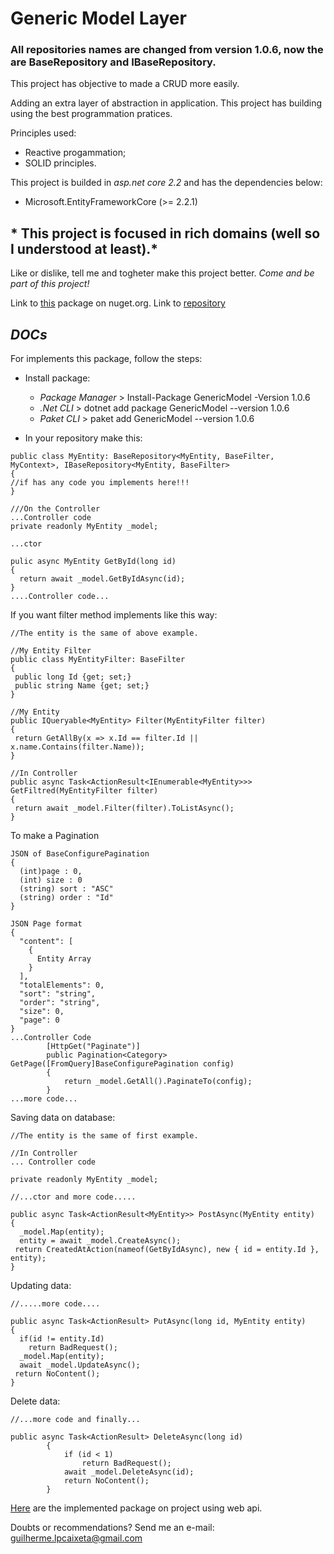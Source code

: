# Generic Model Layer

### All repositories names are changed from version 1.0.6, now the are BaseRepository and IBaseRepository.

This project has objective to made a CRUD more easily. 

Adding an extra layer of abstraction in application.
This project has building using the best programmation pratices.

Principles used:
* Reactive progammation;
* SOLID principles. 

This project is builded in *asp.net core 2.2* and has the dependencies below:
 * Microsoft.EntityFrameworkCore (>= 2.2.1)

## * This project is focused in rich domains (well so I understood at least).*

Like or dislike, tell me and togheter make this project better.
*Come and be part of this project!*

Link to [this](https://www.nuget.org/packages/GenericModel/1.0.6) package on nuget.org.
Link to [repository](https://github.com/guilhermecaixeta/GenericModelLayer) 

## *DOCs*

For implements this package, follow the steps:

- Install package:
  * *Package Manager* > Install-Package GenericModel -Version 1.0.6
  * *.Net CLI* > dotnet add package GenericModel --version 1.0.6
  * *Paket CLI* > paket add GenericModel --version 1.0.6
  
- In your repository make this:
  
```
public class MyEntity: BaseRepository<MyEntity, BaseFilter, MyContext>, IBaseRepository<MyEntity, BaseFilter>
{
//if has any code you implements here!!!
}

///On the Controller
...Controller code
private readonly MyEntity _model;

...ctor

pulic async MyEntity GetById(long id)
{
  return await _model.GetByIdAsync(id);
}
....Controller code...
```

If you want filter method implements like this way:

```
//The entity is the same of above example.

//My Entity Filter
public class MyEntityFilter: BaseFilter
{
 public long Id {get; set;}
 public string Name {get; set;}
}

//My Entity
public IQueryable<MyEntity> Filter(MyEntityFilter filter)
{
 return GetAllBy(x => x.Id == filter.Id || x.name.Contains(filter.Name));
}

//In Controller
public async Task<ActionResult<IEnumerable<MyEntity>>> GetFiltred(MyEntityFilter filter)
{
 return await _model.Filter(filter).ToListAsync();
}
```

To make a Pagination
```
JSON of BaseConfigurePagination
{
  (int)page : 0,
  (int) size : 0
  (string) sort : "ASC"
  (string) order : "Id"
}

JSON Page format
{
  "content": [
    {
      Entity Array
    }
  ],
  "totalElements": 0,
  "sort": "string",
  "order": "string",
  "size": 0,
  "page": 0
}
...Controller Code
        [HttpGet("Paginate")]
        public Pagination<Category> GetPage([FromQuery]BaseConfigurePagination config)
        {
            return _model.GetAll().PaginateTo(config);
        }
...more code...
```

Saving data on database:
```
//The entity is the same of first example.

//In Controller
... Controller code

private readonly MyEntity _model;

//...ctor and more code.....

public async Task<ActionResult<MyEntity>> PostAsync(MyEntity entity)
{
  _model.Map(entity);
  entity = await _model.CreateAsync();
 return CreatedAtAction(nameof(GetByIdAsync), new { id = entity.Id }, entity);
}
```

Updating data:
```
//.....more code....

public async Task<ActionResult> PutAsync(long id, MyEntity entity)
{
  if(id != entity.Id)
    return BadRequest();
  _model.Map(entity);
  await _model.UpdateAsync();
 return NoContent();
}
```

Delete data:
```
//...more code and finally...

public async Task<ActionResult> DeleteAsync(long id)
        {
            if (id < 1)
                return BadRequest();
            await _model.DeleteAsync(id);
            return NoContent();
        }
```

[Here](https://github.com/guilhermecaixeta/TodoApi) are the implemented package on project using web api.

Doubts or recommendations? 
Send me an e-mail: guilherme.lpcaixeta@gmail.com
